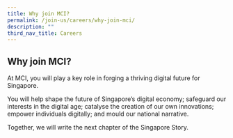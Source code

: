 ```yaml
---
title: Why join MCI?
permalink: /join-us/careers/why-join-mci/
description: ""
third_nav_title: Careers
---
```

Why join MCI?
-------------

At MCI, you will play a key role in forging a thriving digital future for Singapore.  
  
You will help shape the future of Singapore’s digital economy; safeguard our interests in the digital age; catalyse the creation of our own innovations; empower individuals digitally; and mould our national narrative.  
  
Together, we will write the next chapter of the Singapore Story.